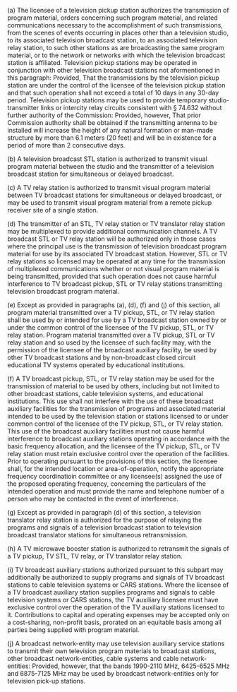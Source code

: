 (a) The licensee of a television pickup station authorizes the transmission of program material, orders concerning such program material, and related communications necessary to the accomplishment of such transmissions, from the scenes of events occurring in places other than a television studio, to its associated television broadcast station, to an associated television relay station, to such other stations as are broadcasting the same program material, or to the network or networks with which the television broadcast station is affiliated. Television pickup stations may be operated in conjunction with other television broadcast stations not aformentioned in this paragraph: Provided, That the transmissions by the television pickup station are under the control of the licensee of the television pickup station and that such operation shall not exceed a total of 10 days in any 30-day period. Television pickup stations may be used to provide temporary studio-transmitter links or intercity relay circuits consistent with § 74.632 without further authority of the Commission: Provided, however, That prior Commission authority shall be obtained if the transmitting antenna to be installed will increase the height of any natural formation or man-made structure by more than 6.1 meters (20 feet) and will be in existence for a period of more than 2 consecutive days.
              

(b) A television broadcast STL station is authorized to transmit visual program material between the studio and the transmitter of a television broadcast station for simultaneous or delayed broadcast.

(c) A TV relay station is authorized to transmit visual program material between TV broadcast stations for simultaneous or delayed broadcast, or may be used to transmit visual program material from a remote pickup receiver site of a single station.

(d) The transmitter of an STL, TV relay station or TV translator relay station may be multiplexed to provide additional communication channels. A TV broadcast STL or TV relay station will be authorized only in those cases where the principal use is the transmission of television broadcast program material for use by its associated TV broadcast station. However, STL or TV relay stations so licensed may be operated at any time for the transmission of multiplexed communications whether or not visual program material is being transmitted, provided that such operation does not cause harmful interference to TV broadcast pickup, STL or TV relay stations transmitting television broadcast program material.

(e) Except as provided in paragraphs (a), (d), (f) and (j) of this section, all program material transmitted over a TV pickup, STL, or TV relay station shall be used by or intended for use by a TV broadcast station owned by or under the common control of the licensee of the TV pickup, STL, or TV relay station. Program material transmitted over a TV pickup, STL or TV relay station and so used by the licensee of such facility may, with the permission of the licensee of the broadcast auxiliary facility, be used by other TV broadcast stations and by non-broadcast closed circuit educational TV systems operated by educational institutions.

(f) A TV broadcast pickup, STL, or TV relay station may be used for the transmission of material to be used by others, including but not limited to other broadcast stations, cable television systems, and educational institutions. This use shall not interfere with the use of these broadcast auxiliary facilities for the transmission of programs and associated material intended to be used by the television station or stations licensed to or under common control of the licensee of the TV pickup, STL, or TV relay station. This use of the broadcast auxiliary facilities must not cause harmful interference to broadcast auxiliary stations operating in accordance with the basic frequency allocation, and the licensee of the TV pickup, STL, or TV relay station must retain exclusive control over the operation of the facilities. Prior to operating pursuant to the provisions of this section, the licensee shall, for the intended location or area-of-operation, notify the appropriate frequency coordinatioin committee or any licensee(s) assigned the use of the proposed operating frequency, concerning the particulars of the intended operation and must provide the name and telephone number of a person who may be contacted in the event of interference.

(g) Except as provided in paragraph (d) of this section, a television translator relay station is authorized for the purpose of relaying the programs and signals of a television broadcast station to television broadcast translator stations for simultaneous retransmission.

(h) A TV microwave booster station is authorized to retransmit the signals of a TV pickup, TV STL, TV relay, or TV translator relay station.

(i) TV broadcast auxiliary stations authorized pursuant to this subpart may additionally be authorized to supply programs and signals of TV broadcast stations to cable television systems or CARS stations. Where the licensee of a TV broadcast auxiliary station supplies programs and signals to cable television systems or CARS stations, the TV auxiliary licensee must have exclusive control over the operation of the TV auxiliary stations licensed to it. Contributions to capital and operating expenses may be accepted only on a cost-sharing, non-profit basis, prorated on an equitable basis among all parties being supplied with program material.

(j) A broadcast network-entity may use television auxiliary service stations to transmit their own television program materials to broadcast stations, other broadcast network-entities, cable systems and cable network-entities: Provided, however, that the bands 1990-2110 MHz, 6425-6525 MHz and 6875-7125 MHz may be used by broadcast network-entities only for television pick-up stations.

